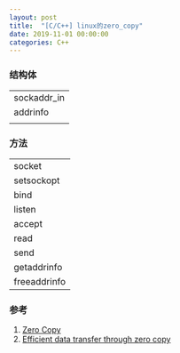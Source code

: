 ```yaml
---
layout: post
title:  "[C/C++] linux的zero_copy"
date: 2019-11-01 00:00:00
categories: C++
---
```


### 结构体

|             |
|:------------|
| sockaddr_in |
| addrinfo    |
|             |

### 方法

|             |
|:------------|
| socket      |
| setsockopt  |
| bind        |
| listen      |
| accept      |
| read        |
| send        |
| getaddrinfo |
| freeaddrinfo            |


### 参考
1. [Zero Copy](https://www.linuxjournal.com/article/6345)
2. [Efficient data transfer through zero copy](https://developer.ibm.com/articles/j-zerocopy/)
